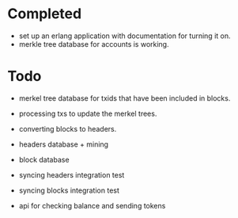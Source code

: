 Completed
======

* set up an erlang application with documentation for turning it on.
* merkle tree database for accounts is working.


Todo
======

* merkel tree database for txids that have been included in blocks.
* processing txs to update the merkel trees.
* converting blocks to headers.
* headers database + mining
* block database

* syncing headers integration test
* syncing blocks integration test
* api for checking balance and sending tokens
